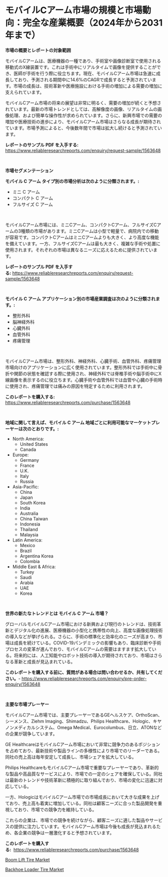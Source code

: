 <p><h1>モバイルCアーム市場の規模と市場動向：完全な産業概要（2024年から2031年まで）</h1></p><p><strong>市場の概要とレポートの対象範囲</strong></p>
<p><p>モバイルCアームは、医療機器の一種であり、手術室や画像診断室で使用される移動式のX線装置です。これは手術中にリアルタイムで画像を提供することができ、医師が手術を行う際に役立ちます。現在、モバイルCアーム市場は急速に成長しており、予測される期間中に14.6%のCAGRで成長すると予測されています。市場の成長は、技術革新や医療施設における手術の増加による需要の増加に支えられています。</p><p>モバイルCアーム市場の将来の展望は非常に明るく、需要の増加が続くと予想されています。最新の市場トレンドとしては、高解像度の画像、リアルタイムの画像処理、および簡単な操作性が求められています。さらに、新興市場での需要の増加や医療技術の進歩により、モバイルCアーム市場はさらなる成長が期待されています。市場予測によると、今後数年間で市場は拡大し続けると予測されています。</p></p>
<p><strong>レポートのサンプル PDF を入手する:</strong> <a href="https://www.reliableresearchreports.com/enquiry/request-sample/1563648">https://www.reliableresearchreports.com/enquiry/request-sample/1563648</a></p>
<p>&nbsp;</p>
<p><strong>市場セグメンテーション</strong></p>
<p><strong>モバイル C アーム タイプ別の市場分析は次のように分類されます。:</strong></p>
<p><ul><li>ミニ C アーム</li><li>コンパクト C アーム</li><li>フルサイズ C アーム</li></ul></p>
<p>&nbsp;</p>
<p><p>モバイルCアーム市場には、ミニCアーム、コンパクトCアーム、フルサイズCアームの3種類の市場があります。ミニCアームは小型で軽量で、病院内での移動が容易です。コンパクトCアームはミニCアームよりも大きく、より高度な機能を備えています。一方、フルサイズCアームは最も大きく、複雑な手術や処置に使用されます。それぞれの市場は異なるニーズに応えるために提供されています。</p></p>
<p><strong>レポートのサンプル PDF を入手する:</strong>&nbsp;<a href="https://www.reliableresearchreports.com/enquiry/request-sample/1563648">https://www.reliableresearchreports.com/enquiry/request-sample/1563648</a></p>
<p>&nbsp;</p>
<p><strong> モバイル C アーム アプリケーション別の市場産業調査は次のように分類されます。:</strong></p>
<p><ul><li>整形外科</li><li>脳神経外科</li><li>心臓外科</li><li>血管外科</li><li>疼痛管理</li></ul></p>
<p>&nbsp;</p>
<p><p>モバイルCアーム市場は、整形外科、神経外科、心臓手術、血管外科、疼痛管理市場向けのアプリケーションに広く使用されています。整形外科では手術中に骨折や関節の状態を確認する際に使用され、神経外科では脊椎手術や脳手術中にX線画像を表示するのに役立ちます。心臓手術や血管外科では血管や心臓の手術時に使用され、疼痛管理では痛みの原因を特定するために利用されます。</p></p>
<p><strong>このレポートを購入する:</strong>&nbsp; <a href="https://www.reliableresearchreports.com/purchase/1563648">https://www.reliableresearchreports.com/purchase/1563648</a></p>
<p>&nbsp;</p>
<p><strong>地域に関して言えば、モバイル C アーム 地域ごとに利用可能なマーケットプレーヤーは次のとおりです。:</strong></p>
<p><ul>
    <li>
        North America:
        <ul>
            <li>United States</li>
            <li>Canada</li>
        </ul>
    </li>
    <li>
        Europe:
        <ul>
            <li>Germany</li>
            <li>France</li>
            <li>U.K.</li>
            <li>Italy</li>
            <li>Russia</li>
        </ul>
    </li>
    <li>
        Asia-Pacific:
        <ul>
            <li>China</li>
            <li>Japan</li>
            <li>South Korea</li>
            <li>India</li>
            <li>Australia</li>
            <li>China Taiwan</li>
            <li>Indonesia</li>
            <li>Thailand</li>
            <li>Malaysia</li>
        </ul>
    </li>
    <li>
        Latin America:
        <ul>
            <li>Mexico</li>
            <li>Brazil</li>
            <li>Argentina Korea</li>
            <li>Colombia</li>
        </ul>
    </li>
    <li>
        Middle East & Africa:
        <ul>
            <li>Turkey</li>
            <li>Saudi</li>
            <li>Arabia</li>
            <li>UAE</li>
            <li>Korea</li>
        </ul>
    </li>
    </ul></p>
<p>&nbsp;</p>
<p><strong>世界の新たなトレンドとは モバイル C アーム 市場？</strong></p>
<p><p>グローバルモバイルCアーム市場における新興および現行のトレンドは、技術革新とデジタル化の進展、医療機器の小型化と携帯性の向上、高度な画像処理技術の導入などが挙げられる。さらに、手術の標準化と効率化のニーズが高まり、市場は成長を続けている。COVID-19パンデミックの影響もあり、臨床診断や手術プロセスの変革が進んでおり、モバイルCアームの需要はますます拡大している。将来的には、人工知能やロボット技術の導入が期待されており、市場はさらなる革新と成長が見込まれている。</p></p>
<p><strong>このレポートを購入する前に、質問がある場合は問い合わせるか、共有してください。</strong>- <a href="https://www.reliableresearchreports.com/enquiry/pre-order-enquiry/1563648">https://www.reliableresearchreports.com/enquiry/pre-order-enquiry/1563648</a></p>
<p>&nbsp;</p>
<p><strong>主要な市場プレーヤー</strong></p>
<p><p>モバイルCアーム市場では、主要プレーヤーであるGEヘルスケア、OrthoScan、シーメンス、Ziehm Imaging、Shimadzu、Philips Healthcare、Hologic、キヤノンメディカルシステム、Omega Medical、Eurocolumbus、日立、ATONなどの企業が競争しています。</p><p>GE HealthcareはモバイルCアーム市場において非常に競争力のあるポジションを占めており、最新技術や製品ラインの多様性により市場でのリーダーである。同社の売上高は毎年安定して成長し、市場シェアを拡大している。</p><p>Philips HealthcareもモバイルCアーム市場で重要なプレーヤーであり、革新的な製品や高品質なサービスにより、市場での一定のシェアを確保している。同社は最新のトレンドや技術革新に積極的に取り組んでおり、市場の変化に迅速に対応している。</p><p>一方、HologicはモバイルCアーム市場での市場成長において大きな成果を上げており、売上高も着実に増加している。同社は顧客ニーズに合った製品開発を重視しており、市場での競争力を維持している。</p><p>これらの企業は、市場での競争を続けながら、顧客ニーズに適した製品やサービスの提供に注力しています。モバイルCアーム市場は今後も成長が見込まれるため、各企業の競争は一層激化すると予想されています。</p></p>
<p><strong>このレポートを購入する:</strong>&nbsp;&nbsp;<a href="https://www.reliableresearchreports.com/purchase/1563648">https://www.reliableresearchreports.com/purchase/1563648</a></p>
<p><p><a href="https://fuschia-pecorino-a6d.notion.site/Boom-Lift-Tire-Market-Research-Report-Forecasted-for-Period-from-2024-2031-by-Market-Type-Market-00d3b077ccd840f7ac3b1914a4b1eb7a">Boom Lift Tire Market</a></p><p><a href="https://florentine-yuzu-f42.notion.site/Backhoe-Loader-Tire-Market-Offers-Provide-Insightful-Data-for-the-Time-Period-from-2024-to-2031-and--17f98cdd7e544a1b89f2c4643c863986">Backhoe Loader Tire Market</a></p></p>
